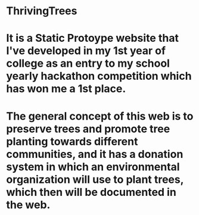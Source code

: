 # ThrivingTrees
# It is a Static Protoype website that I've developed in my 1st year of college as an entry to my school yearly hackathon competition which has won me a 1st place.
# The general concept of this web is to preserve trees and promote tree planting towards different communities, and it has a donation system in which an environmental organization will use to plant trees, which then will be documented in the web.
